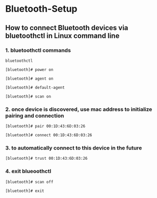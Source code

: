 # Bluetooth-Setup
## How to connect Bluetooth devices via bluetoothctl in Linux command line

### 1. bluetoothctl commands
```bluetoothctl```

```[bluetooth]# power on```

```[bluetooth]# agent on```

```[bluetooth]# default-agent```

```[bluetooth]# scan on```

### 2. once  device is discovered, use mac address to initialize pairing and connection
```[bluetooth]# pair 00:1D:43:6D:03:26```

```[bluetooth]# connect 00:1D:43:6D:03:26```

### 3. to automatically connect to this device in the future
```[bluetooth]# trust 00:1D:43:6D:03:26```

### 4. exit blueoothctl
```[bluetooth]# scan off```

```[bluetooth]# exit```


